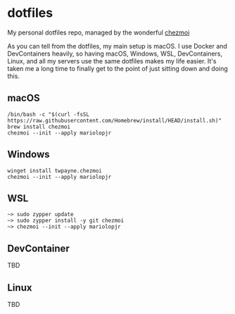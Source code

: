 # dotfiles

My personal dotfiles repo, managed by the wonderful [chezmoi](https://github.com/twpayne/chezmoi)

As you can tell from the dotfiles, my main setup is macOS. I use Docker and DevContainers heavily, so having macOS, Windows, WSL, DevContainers, Linux, and all my servers use the same dotfiles makes my life easier. It's taken me a long time to finally get to the point of just sitting down and doing this.

## macOS
```
/bin/bash -c "$(curl -fsSL https://raw.githubusercontent.com/Homebrew/install/HEAD/install.sh)"
brew install chezmoi
chezmoi --init --apply mariolopjr
```

## Windows

```
winget install twpayne.chezmoi
chezmoi --init --apply mariolopjr
```

## WSL

```
~> sudo zypper update
~> sudo zypper install -y git chezmoi
~> chezmoi --init --apply mariolopjr
```

## DevContainer

TBD

## Linux

TBD
